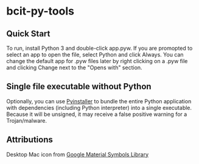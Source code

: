 # bcit-py-tools

## Quick Start

To run, install Python 3 and double-click app.pyw. If you are promopted to select an app to open the file, select Python and click Always. You can change the default app for .pyw files later by right clicking on a .pyw file and clicking Change next to the "Opens with" section. 

## Single file executable without Python

Optionally, you can use [Pyinstaller](https://pyinstaller.org/en/stable/) to bundle the entire Python application with dependencies (including Python interpreter) into a single executable. Because it will be unsigned, it may receive a false positive warning for a Trojan/malware.

## Attributions
Desktop Mac icon from [Google Material Symbols Library](https://fonts.google.com/icons)